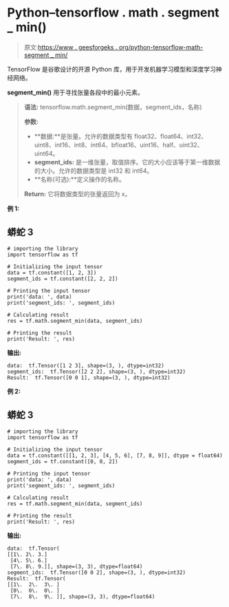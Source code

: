 # Python–tensorflow . math . segment _ min()

> 原文:[https://www . geesforgeks . org/python-tensorflow-math-segment _ min/](https://www.geeksforgeeks.org/python-tensorflow-math-segment_min/)

TensorFlow 是谷歌设计的开源 Python 库，用于开发机器学习模型和深度学习神经网络。

**segment_min()** 用于寻找张量各段中的最小元素。

> **语法:** tensorflow.math.segment_min(数据，segment_ids，名称)
> 
> **参数:**
> 
> *   **数据:**是张量。允许的数据类型有 float32、float64、int32、uint8、int16、int8、int64、bfloat16、uint16、half、uint32、uint64。
> *   **segment_ids:** 是一维张量，取值排序。它的大小应该等于第一维数据的大小。允许的数据类型是 int32 和 int64。
> *   **名称(可选):**定义操作的名称。
> 
> **Return:** 它将数据类型的张量返回为 x。

**例 1:**

## 蟒蛇 3

```
# importing the library
import tensorflow as tf

# Initializing the input tensor
data = tf.constant([1, 2, 3])
segment_ids = tf.constant([2, 2, 2])

# Printing the input tensor
print('data: ', data)
print('segment_ids: ', segment_ids)

# Calculating result
res = tf.math.segment_min(data, segment_ids)

# Printing the result
print('Result: ', res)
```

**输出:**

```
data:  tf.Tensor([1 2 3], shape=(3, ), dtype=int32)
segment_ids:  tf.Tensor([2 2 2], shape=(3, ), dtype=int32)
Result:  tf.Tensor([0 0 1], shape=(3, ), dtype=int32)

```

**例 2:**

## 蟒蛇 3

```
# importing the library
import tensorflow as tf

# Initializing the input tensor
data = tf.constant([[1, 2, 3], [4, 5, 6], [7, 8, 9]], dtype = float64)
segment_ids = tf.constant([0, 0, 2])

# Printing the input tensor
print('data: ', data)
print('segment_ids: ', segment_ids)

# Calculating result
res = tf.math.segment_min(data, segment_ids)

# Printing the result
print('Result: ', res)
```

**输出:**

```
data:  tf.Tensor(
[[1\. 2\. 3.]
 [4\. 5\. 6.]
 [7\. 8\. 9.]], shape=(3, 3), dtype=float64)
segment_ids:  tf.Tensor([0 0 2], shape=(3, ), dtype=int32)
Result:  tf.Tensor(
[[1\.  2\.  3\. ]
 [0\.  0\.  0\. ]
 [7\.  8\.  9\. ]], shape=(3, 3), dtype=float64)
```